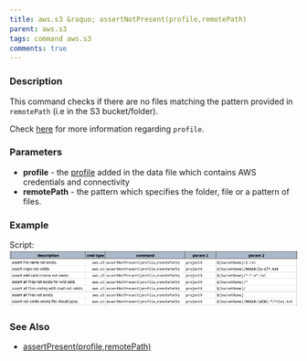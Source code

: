 ```yaml
---
title: aws.s3 &raquo; assertNotPresent(profile,remotePath)
parent: aws.s3
tags: command aws.s3
comments: true
---
```



### Description
This command checks if there are no files matching the pattern provided in `remotePath` (i.e in the S3 bucket/folder).

Check [here](index#s3profile) for more information regarding `profile`.


### Parameters
- **profile** \- the [profile](index#s3profile) added in the data file which contains AWS credentials and connectivity
- **remotePath** \- the pattern which specifies the folder, file or a pattern of files.


### Example
Script:<br/>
![](image/assertNotPresent_01.png)


### See Also
- [assertPresent(profile,remotePath)](assertPresent(profile,remotePath))
